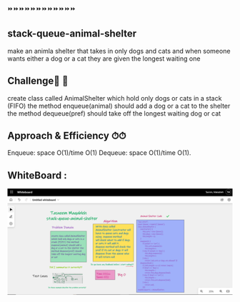 ⏩⏩⏩⏩⏩⏩⏩⏩⏩⏩⏩⏩
## stack-queue-animal-shelter
make an animla shelter that takes in only dogs and cats and when someone wants either a dog or a cat they are given the longest waiting one



## Challenge💪 💪
create class called AnimalShelter which hold only dogs or cats in a stack (FIFO) the method enqueue(animal) should add a dog or a cat to the shelter the method dequeue(pref) should take off the longest waiting dog or cat

## Approach & Efficiency ⏱⏱
Enqueue: space O(1)/time O(1) Dequeue: space O(1)/time O(1).


## WhiteBoard : 
![animal-shelter](../assest/animal-shelter.png)
